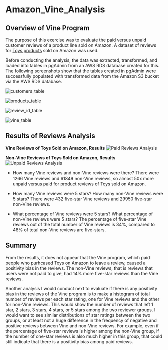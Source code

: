 # Amazon_Vine_Analysis

## Overview of Vine Program

The purpose of this exercise was to evaluate the paid versus unpaid customer reviews of a product line sold on Amazon. A dataset of reviews for [Toys products](https://s3.amazonaws.com/amazon-reviews-pds/tsv/index.txt) sold on Amazon was used. 

Before conducting the analysis, the data was extracted, transformed, and loaded into tables in pgAdmin from an AWS RDS database created for this. The following screenshots show that the tables created in pgAdmin were successfully populated with transformed data from the Amazon S3 bucket via the AWS RDS database. 

![customers_table](/Resources/customers_table.png)

![products_table](/Resources/products_table.png)

![review_id_table](/Resources/review_id_table.png)

![vine_table](/Resources/vine_table.png)

## Results of Reviews Analysis

**Vine Reviews of Toys Sold on Amazon, Results**
![Paid Reviews Analysis](/Resources/Paid_Reviews.png)

**Non-Vine Reviews of Toys Sold on Amazon, Results**
![Unpaid Reviews Analysis](/Resources/Unpaid_Reviews.png)

- How many Vine reviews and non-Vine reviews were there?
There were 1266 Vine reviews and 61849 non-Vine reviews, so almost 50x more unpaid versus paid for product reviews of Toys sold on Amazon.

- How many Vine reviews were 5 stars? How many non-Vine reviews were 5 stars?
There were 432 five-star Vine reviews and 29950 five-star non-Vine reviews.

- What percentage of Vine reviews were 5 stars? What percentage of non-Vine reviews were 5 stars?
The percentage of five-star Vine reviews out of the total number of Vine reviews is 34%, compared to 48% of total non-Vine reviews are five-stars. 

## Summary

From the results, it does not appear that the Vine program, which paid people who purhcased Toys on Amazon to leave a review, caused a positivity bias in the reviews. The non-Vine reviews, that is reviews that users were not paid to give, had 14% more five-star reviews than the Vine reviews. 

Another analysis I would conduct next to evaluate if there is any positivity bias in the reviews of the Vine program is to make a histogram of total number of reviews per each star rating, one for Vine reviews and the other for non-Vine reviews. This would show the number of reviews that left 1 star, 2 stars, 3 stars, 4 stars, or 5 stars among the two reviewer groups. I would want to see similar distributions of star ratings between the two groups, or at least not a huge difference in the frequency of negative and positive reviews between Vine and non-Vine reviews. For example, even if the percentage of five-star reviews is higher among the non-Vine group, if the number of one-star reviews is also much higher in this group, that could still indicate that there is a positivity bias among paid reviews. 